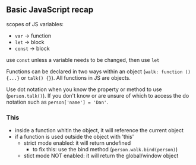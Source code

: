 ## Basic JavaScript recap

scopes of JS variables:

- `var` -> function
- `let` -> block
- `const` -> block

use `const` unless a variable needs to be changed, then use `let`

Functions can be declared in two ways within an object (`walk: function () {...}` or `talk() {}`). All functions in JS are objects.

Use dot notation when you know the property or method to use (`person.talk()`). If you don't know or are unsure of which to access the do notation such as `person['name'] = 'Dan'`.

### This

- inside a function whitin the object, it will reference the current object
- if a function is used outside the object with 'this'
  - strict mode enabled: it will return undefined
    - to fix this: use the bind method (`person.walk.bind(person)`)
  - stict mode NOT enabled: it will return the global/window object
